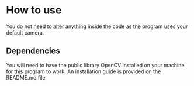 # How to use

You do not need to alter anything inside the code as the program uses your default camera. 

## Dependencies

You will need to have the public library OpenCV installed on your machine for this program to work. An installation guide is provided on the README.md file
